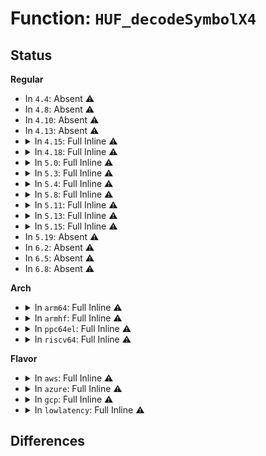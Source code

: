 # Function: <code>HUF_decodeSymbolX4</code>

## Status
<b>Regular</b>
<ul>
<li>
In <code>4.4</code>: Absent ⚠️
</li>
<li>
In <code>4.8</code>: Absent ⚠️
</li>
<li>
In <code>4.10</code>: Absent ⚠️
</li>
<li>
In <code>4.13</code>: Absent ⚠️
</li>
<li>
<details>
<summary>In <code>4.15</code>: Full Inline ⚠️</summary>

**Collision:** Unique Static

**Inline:** Full

**Transformation:** False

**Instances:**

```
In lib/zstd/huf_decompress.c (ffffffff814ab907)
Location: lib/zstd/huf_decompress.c:595
Inline: True
Inline callers:
  - lib/zstd/huf_decompress.c:HUF_decompress1X4_usingDTable_internal
  - lib/zstd/huf_decompress.c:HUF_decompress1X4_usingDTable_internal
  - lib/zstd/huf_decompress.c:HUF_decompress1X4_usingDTable_internal
  - lib/zstd/huf_decompress.c:HUF_decompress1X4_usingDTable_internal
  - lib/zstd/huf_decompress.c:HUF_decompress1X4_usingDTable_internal
  - lib/zstd/huf_decompress.c:HUF_decompress1X4_usingDTable_internal
```
</details>
</li>
<li>
<details>
<summary>In <code>4.18</code>: Full Inline ⚠️</summary>

**Collision:** Unique Static

**Inline:** Full

**Transformation:** False

**Instances:**

```
In lib/zstd/huf_decompress.c (ffffffff814e0cb0)
Location: lib/zstd/huf_decompress.c:595
Inline: True
Inline callers:
  - lib/zstd/huf_decompress.c:HUF_decompress1X4_usingDTable_internal
  - lib/zstd/huf_decompress.c:HUF_decompress1X4_usingDTable_internal
  - lib/zstd/huf_decompress.c:HUF_decompress1X4_usingDTable_internal
  - lib/zstd/huf_decompress.c:HUF_decompress1X4_usingDTable_internal
  - lib/zstd/huf_decompress.c:HUF_decompress1X4_usingDTable_internal
  - lib/zstd/huf_decompress.c:HUF_decompress1X4_usingDTable_internal
```
</details>
</li>
<li>
<details>
<summary>In <code>5.0</code>: Full Inline ⚠️</summary>

**Collision:** Unique Static

**Inline:** Full

**Transformation:** False

**Instances:**

```
In lib/zstd/huf_decompress.c (ffffffff814f4607)
Location: lib/zstd/huf_decompress.c:595
Inline: True
Inline callers:
  - lib/zstd/huf_decompress.c:HUF_decompress1X4_usingDTable_internal
  - lib/zstd/huf_decompress.c:HUF_decompress1X4_usingDTable_internal
  - lib/zstd/huf_decompress.c:HUF_decompress1X4_usingDTable_internal
  - lib/zstd/huf_decompress.c:HUF_decompress1X4_usingDTable_internal
  - lib/zstd/huf_decompress.c:HUF_decompress1X4_usingDTable_internal
  - lib/zstd/huf_decompress.c:HUF_decompress1X4_usingDTable_internal
```
</details>
</li>
<li>
<details>
<summary>In <code>5.3</code>: Full Inline ⚠️</summary>

**Collision:** Unique Static

**Inline:** Full

**Transformation:** False

**Instances:**

```
In lib/zstd/huf_decompress.c (ffffffff815219e6)
Location: lib/zstd/huf_decompress.c:595
Inline: True
Inline callers:
  - lib/zstd/huf_decompress.c:HUF_decompress1X4_usingDTable_internal
  - lib/zstd/huf_decompress.c:HUF_decompress1X4_usingDTable_internal
  - lib/zstd/huf_decompress.c:HUF_decompress1X4_usingDTable_internal
  - lib/zstd/huf_decompress.c:HUF_decompress1X4_usingDTable_internal
  - lib/zstd/huf_decompress.c:HUF_decompress1X4_usingDTable_internal
  - lib/zstd/huf_decompress.c:HUF_decompress1X4_usingDTable_internal
```
</details>
</li>
<li>
<details>
<summary>In <code>5.4</code>: Full Inline ⚠️</summary>

**Collision:** Unique Static

**Inline:** Full

**Transformation:** False

**Instances:**

```
In lib/zstd/huf_decompress.c (ffffffff81542876)
Location: lib/zstd/huf_decompress.c:595
Inline: True
Inline callers:
  - lib/zstd/huf_decompress.c:HUF_decompress1X4_usingDTable_internal
  - lib/zstd/huf_decompress.c:HUF_decompress1X4_usingDTable_internal
  - lib/zstd/huf_decompress.c:HUF_decompress1X4_usingDTable_internal
  - lib/zstd/huf_decompress.c:HUF_decompress1X4_usingDTable_internal
  - lib/zstd/huf_decompress.c:HUF_decompress1X4_usingDTable_internal
  - lib/zstd/huf_decompress.c:HUF_decompress1X4_usingDTable_internal
```
</details>
</li>
<li>
<details>
<summary>In <code>5.8</code>: Full Inline ⚠️</summary>

**Collision:** Unique Static

**Inline:** Full

**Transformation:** False

**Instances:**

```
In lib/zstd/huf_decompress.c (ffffffff815ce270)
Location: lib/zstd/huf_decompress.c:595
Inline: True
Inline callers:
  - lib/zstd/huf_decompress.c:HUF_decompress1X4_usingDTable_internal
  - lib/zstd/huf_decompress.c:HUF_decompress1X4_usingDTable_internal
  - lib/zstd/huf_decompress.c:HUF_decompress1X4_usingDTable_internal
  - lib/zstd/huf_decompress.c:HUF_decompress1X4_usingDTable_internal
  - lib/zstd/huf_decompress.c:HUF_decompress1X4_usingDTable_internal
  - lib/zstd/huf_decompress.c:HUF_decompress1X4_usingDTable_internal
```
</details>
</li>
<li>
<details>
<summary>In <code>5.11</code>: Full Inline ⚠️</summary>

**Collision:** Unique Static

**Inline:** Full

**Transformation:** False

**Instances:**

```
In lib/zstd/huf_decompress.c (ffffffff815ebe45)
Location: lib/zstd/huf_decompress.c:595
Inline: True
Inline callers:
  - lib/zstd/huf_decompress.c:HUF_decompress1X4_usingDTable_internal
  - lib/zstd/huf_decompress.c:HUF_decompress1X4_usingDTable_internal
  - lib/zstd/huf_decompress.c:HUF_decompress1X4_usingDTable_internal
  - lib/zstd/huf_decompress.c:HUF_decompress1X4_usingDTable_internal
  - lib/zstd/huf_decompress.c:HUF_decompress1X4_usingDTable_internal
  - lib/zstd/huf_decompress.c:HUF_decompress1X4_usingDTable_internal
```
</details>
</li>
<li>
<details>
<summary>In <code>5.13</code>: Full Inline ⚠️</summary>

**Collision:** Unique Static

**Inline:** Full

**Transformation:** False

**Instances:**

```
In lib/zstd/huf_decompress.c (ffffffff815cd6f4)
Location: lib/zstd/huf_decompress.c:595
Inline: True
Inline callers:
  - lib/zstd/huf_decompress.c:HUF_decompress1X4_usingDTable_internal
  - lib/zstd/huf_decompress.c:HUF_decompress1X4_usingDTable_internal
  - lib/zstd/huf_decompress.c:HUF_decompress1X4_usingDTable_internal
  - lib/zstd/huf_decompress.c:HUF_decompress1X4_usingDTable_internal
  - lib/zstd/huf_decompress.c:HUF_decompress1X4_usingDTable_internal
  - lib/zstd/huf_decompress.c:HUF_decompress1X4_usingDTable_internal
```
</details>
</li>
<li>
<details>
<summary>In <code>5.15</code>: Full Inline ⚠️</summary>

**Collision:** Unique Static

**Inline:** Full

**Transformation:** False

**Instances:**

```
In lib/zstd/huf_decompress.c (ffffffff81637d44)
Location: lib/zstd/huf_decompress.c:595
Inline: True
Inline callers:
  - lib/zstd/huf_decompress.c:HUF_decompress1X4_usingDTable_internal
  - lib/zstd/huf_decompress.c:HUF_decompress1X4_usingDTable_internal
  - lib/zstd/huf_decompress.c:HUF_decompress1X4_usingDTable_internal
  - lib/zstd/huf_decompress.c:HUF_decompress1X4_usingDTable_internal
  - lib/zstd/huf_decompress.c:HUF_decompress1X4_usingDTable_internal
  - lib/zstd/huf_decompress.c:HUF_decompress1X4_usingDTable_internal
```
</details>
</li>
<li>
In <code>5.19</code>: Absent ⚠️
</li>
<li>
In <code>6.2</code>: Absent ⚠️
</li>
<li>
In <code>6.5</code>: Absent ⚠️
</li>
<li>
In <code>6.8</code>: Absent ⚠️
</li>
</ul>
<b>Arch</b>
<ul>
<li>
<details>
<summary>In <code>arm64</code>: Full Inline ⚠️</summary>

**Collision:** Unique Static

**Inline:** Full

**Transformation:** False

**Instances:**

```
In lib/zstd/huf_decompress.c (ffff80001064f860)
Location: lib/zstd/huf_decompress.c:595
Inline: True
Inline callers:
  - lib/zstd/huf_decompress.c:HUF_decompress1X4_usingDTable_internal
  - lib/zstd/huf_decompress.c:HUF_decompress1X4_usingDTable_internal
  - lib/zstd/huf_decompress.c:HUF_decompress1X4_usingDTable_internal
  - lib/zstd/huf_decompress.c:HUF_decompress1X4_usingDTable_internal
  - lib/zstd/huf_decompress.c:HUF_decompress1X4_usingDTable_internal
  - lib/zstd/huf_decompress.c:HUF_decompress1X4_usingDTable_internal
```
</details>
</li>
<li>
<details>
<summary>In <code>armhf</code>: Full Inline ⚠️</summary>

**Collision:** Unique Static

**Inline:** Full

**Transformation:** False

**Instances:**

```
In lib/zstd/huf_decompress.c (c07fac28)
Location: lib/zstd/huf_decompress.c:595
Inline: True
Inline callers:
  - lib/zstd/huf_decompress.c:HUF_decompress1X4_usingDTable_internal
  - lib/zstd/huf_decompress.c:HUF_decompress1X4_usingDTable_internal
  - lib/zstd/huf_decompress.c:HUF_decompress1X4_usingDTable_internal
  - lib/zstd/huf_decompress.c:HUF_decompress1X4_usingDTable_internal
```
</details>
</li>
<li>
<details>
<summary>In <code>ppc64el</code>: Full Inline ⚠️</summary>

**Collision:** Unique Static

**Inline:** Full

**Transformation:** False

**Instances:**

```
In lib/zstd/huf_decompress.c (c0000000007fdb8c)
Location: lib/zstd/huf_decompress.c:595
Inline: True
Inline callers:
  - lib/zstd/huf_decompress.c:HUF_decompress1X4_usingDTable_internal
  - lib/zstd/huf_decompress.c:HUF_decompress1X4_usingDTable_internal
  - lib/zstd/huf_decompress.c:HUF_decompress1X4_usingDTable_internal
  - lib/zstd/huf_decompress.c:HUF_decompress1X4_usingDTable_internal
  - lib/zstd/huf_decompress.c:HUF_decompress1X4_usingDTable_internal
  - lib/zstd/huf_decompress.c:HUF_decompress1X4_usingDTable_internal
```
</details>
</li>
<li>
<details>
<summary>In <code>riscv64</code>: Full Inline ⚠️</summary>

**Collision:** Unique Static

**Inline:** Full

**Transformation:** False

**Instances:**

```
In lib/zstd/huf_decompress.c (ffffffe00047bd02)
Location: lib/zstd/huf_decompress.c:595
Inline: True
Inline callers:
  - lib/zstd/huf_decompress.c:HUF_decompress1X4_usingDTable_internal
  - lib/zstd/huf_decompress.c:HUF_decompress1X4_usingDTable_internal
  - lib/zstd/huf_decompress.c:HUF_decompress1X4_usingDTable_internal
  - lib/zstd/huf_decompress.c:HUF_decompress1X4_usingDTable_internal
  - lib/zstd/huf_decompress.c:HUF_decompress1X4_usingDTable_internal
  - lib/zstd/huf_decompress.c:HUF_decompress1X4_usingDTable_internal
```
</details>
</li>
</ul>
<b>Flavor</b>
<ul>
<li>
<details>
<summary>In <code>aws</code>: Full Inline ⚠️</summary>

**Collision:** Unique Static

**Inline:** Full

**Transformation:** False

**Instances:**

```
In lib/zstd/huf_decompress.c (ffffffff8153ae56)
Location: lib/zstd/huf_decompress.c:595
Inline: True
Inline callers:
  - lib/zstd/huf_decompress.c:HUF_decompress1X4_usingDTable_internal
  - lib/zstd/huf_decompress.c:HUF_decompress1X4_usingDTable_internal
  - lib/zstd/huf_decompress.c:HUF_decompress1X4_usingDTable_internal
  - lib/zstd/huf_decompress.c:HUF_decompress1X4_usingDTable_internal
  - lib/zstd/huf_decompress.c:HUF_decompress1X4_usingDTable_internal
  - lib/zstd/huf_decompress.c:HUF_decompress1X4_usingDTable_internal
```
</details>
</li>
<li>
<details>
<summary>In <code>azure</code>: Full Inline ⚠️</summary>

**Collision:** Unique Static

**Inline:** Full

**Transformation:** False

**Instances:**

```
In lib/zstd/huf_decompress.c (ffffffff8152b136)
Location: lib/zstd/huf_decompress.c:595
Inline: True
Inline callers:
  - lib/zstd/huf_decompress.c:HUF_decompress1X4_usingDTable_internal
  - lib/zstd/huf_decompress.c:HUF_decompress1X4_usingDTable_internal
  - lib/zstd/huf_decompress.c:HUF_decompress1X4_usingDTable_internal
  - lib/zstd/huf_decompress.c:HUF_decompress1X4_usingDTable_internal
  - lib/zstd/huf_decompress.c:HUF_decompress1X4_usingDTable_internal
  - lib/zstd/huf_decompress.c:HUF_decompress1X4_usingDTable_internal
```
</details>
</li>
<li>
<details>
<summary>In <code>gcp</code>: Full Inline ⚠️</summary>

**Collision:** Unique Static

**Inline:** Full

**Transformation:** False

**Instances:**

```
In lib/zstd/huf_decompress.c (ffffffff81536b96)
Location: lib/zstd/huf_decompress.c:595
Inline: True
Inline callers:
  - lib/zstd/huf_decompress.c:HUF_decompress1X4_usingDTable_internal
  - lib/zstd/huf_decompress.c:HUF_decompress1X4_usingDTable_internal
  - lib/zstd/huf_decompress.c:HUF_decompress1X4_usingDTable_internal
  - lib/zstd/huf_decompress.c:HUF_decompress1X4_usingDTable_internal
  - lib/zstd/huf_decompress.c:HUF_decompress1X4_usingDTable_internal
  - lib/zstd/huf_decompress.c:HUF_decompress1X4_usingDTable_internal
```
</details>
</li>
<li>
<details>
<summary>In <code>lowlatency</code>: Full Inline ⚠️</summary>

**Collision:** Unique Static

**Inline:** Full

**Transformation:** False

**Instances:**

```
In lib/zstd/huf_decompress.c (ffffffff815509c6)
Location: lib/zstd/huf_decompress.c:595
Inline: True
Inline callers:
  - lib/zstd/huf_decompress.c:HUF_decompress1X4_usingDTable_internal
  - lib/zstd/huf_decompress.c:HUF_decompress1X4_usingDTable_internal
  - lib/zstd/huf_decompress.c:HUF_decompress1X4_usingDTable_internal
  - lib/zstd/huf_decompress.c:HUF_decompress1X4_usingDTable_internal
  - lib/zstd/huf_decompress.c:HUF_decompress1X4_usingDTable_internal
  - lib/zstd/huf_decompress.c:HUF_decompress1X4_usingDTable_internal
```
</details>
</li>
</ul>

## Differences
